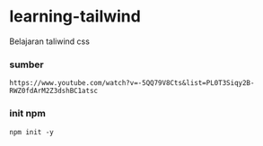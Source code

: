 # learning-tailwind
Belajaran taliwind css

### sumber 
```
https://www.youtube.com/watch?v=-5QQ79V8Cts&list=PL0T3Siqy2B-RWZ0fdArM2Z3dshBC1atsc
```

### init npm 
```
npm init -y
```
